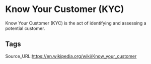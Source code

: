 # Know Your Customer (KYC)
Know Your Customer (KYC) is the act of identifying and assessing a potential customer.
## Tags
Source_URL:https://en.wikipedia.org/wiki/Know_your_customer
